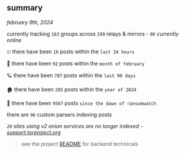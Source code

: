 
## summary
_february 9th, 2024_

currently tracking `163` groups across `299` relays & mirrors - _`96` currently online_

⏲ there have been `16` posts within the `last 24 hours`

🦈 there have been `92` posts within the `month of february`

🪐 there have been `787` posts within the `last 90 days`

🏚 there have been `285` posts within the `year of 2024`

🦕 there have been `9567` posts `since the dawn of ransomwatch`

there are `96` custom parsers indexing posts

_`20` sites using v2 onion services are no longer indexed - [support.torproject.org](https://support.torproject.org/onionservices/v2-deprecation/)_

> see the project [README](https://github.com/joshhighet/ransomwatch#ransomwatch--) for backend technicals
